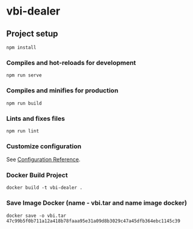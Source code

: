 # vbi-dealer

## Project setup
```
npm install
```

### Compiles and hot-reloads for development
```
npm run serve
```

### Compiles and minifies for production
```
npm run build
```

### Lints and fixes files
```
npm run lint
```

### Customize configuration
See [Configuration Reference](https://cli.vuejs.org/config/).


### Docker Build Project
```
docker build -t vbi-dealer .
```

### Save Image Docker (name - vbi.tar and name image docker)
```
docker save -o vbi.tar 47c99b5f0b711a12a418b78faaa95e31a09d8b3029c47a45dfb364ebc1145c39
```